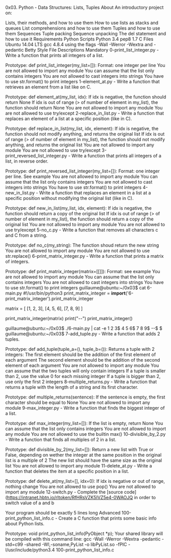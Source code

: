 0x03. Python - Data Structures: Lists, Tuples
About
An introductory project on:

Lists, their methods, and how to use them
How to use lists as stacks and queues
List comprehensions and how to use them
Tuples and how to use them
Sequences
Tuple packing
Sequence unpacking
The del statement and how to use it
Requirements
Python Scripts
Python 3.4
pep8 1.7
C Files
Ubuntu 14.04 LTS
gcc 4.8.4 using the flags -Wall -Werror -Wextra and -pedantic
Betty Style
File Descriptions
Mandatory
0-print_list_integer.py - Write a function that prints all integers of a list.

Prototype: def print_list_integer(my_list=[]):
Format: one integer per line
You are not allowed to import any module
You can assume that the list only contains integers
You are not allowed to cast integers into strings
You have to use str.format() to print integers
1-element_at.py - Write a function that retrieves an element from a list like on C.

Prototype: def element_at(my_list, idx):
If idx is negative, the function should return None
If idx is out of range (> of number of element in my_list), the function should return None
You are not allowed to import any module
You are not allowed to use try/except
2-replace_in_list.py - Write a function that replaces an element of a list at a specific position (like in C).

Prototype: def replace_in_list(my_list, idx, element):
If idx is negative, the function should not modify anything, and returns the original list
If idx is out of range (> of number of element in my_list), the function should not modify anything, and returns the original list
You are not allowed to import any module
You are not allowed to use try/except
3-print_reversed_list_integer.py - Write a function that prints all integers of a list, in reverse order.

Prototype: def print_reversed_list_integer(my_list=[]):
Format: one integer per line. See example
You are not allowed to import any module
You can assume that the list only contains integers
You are not allowed to cast integers into strings
You have to use str.format() to print integers
4-new_in_list.py - Write a function that replaces an element in a list at a specific position without modifying the original list (like in C).

Prototype: def new_in_list(my_list, idx, element):
If idx is negative, the function should return a copy of the original list
If idx is out of range (> of number of element in my_list), the function should return a copy of the original list
You are not allowed to import any module
You are not allowed to use try/except
5-no_c.py - Write a function that removes all characters c and C from a string.

Prototype: def no_c(my_string):
The function shoud return the new string
You are not allowed to import any module
You are not allowed to use str.replace()
6-print_matrix_integer.py - Write a function that prints a matrix of integers.

Prototype: def print_matrix_integer(matrix=[[]]):
Format: see example
You are not allowed to import any module
You can assume that the list only contains integers
You are not allowed to cast integers into strings
You have to use str.format() to print integers
guillaume@ubuntu:~/0x03$ cat 6-main.py
#!/usr/bin/python3
print_matrix_integer = __import__('6-print_matrix_integer').print_matrix_integer

matrix = [
    [1, 2, 3],
    [4, 5, 6],
    [7, 8, 9]
]

print_matrix_integer(matrix)
print("--")
print_matrix_integer()

guillaume@ubuntu:~/0x03$ ./6-main.py | cat -e
1 2 3$
4 5 6$
7 8 9$
--$
$
guillaume@ubuntu:~/0x03$ 
7-add_tuple.py - Write a function that adds 2 tuples.

Prototype: def add_tuple(tuple_a=(), tuple_b=()):
Returns a tuple with 2 integers:
The first element should be the addition of the first element of each argument
The second element should be the addition of the second element of each argument
You are not allowed to import any module
You can assume that the two tuples will only contain integers
If a tuple is smaller than 2, use the value 0 for each missing integer
If a tuple is bigger than 2, use only the first 2 integers
8-multiple_returns.py - Write a function that returns a tuple with the length of a string and its first character.

Prototype: def multiple_returns(sentence):
If the sentence is empty, the first character should be equal to None
You are not allowed to import any module
9-max_integer.py - Write a function that finds the biggest integer of a list.

Prototype: def max_integer(my_list=[]):
If the list is empty, return None
You can assume that the list only contains integers
You are not allowed to import any module
You are not allowed to use the builtin max()
10-divisible_by_2.py - Write a function that finds all multiples of 2 in a list.

Prototype: def divisible_by_2(my_list=[]):
Return a new list with True or False, depending on wether the integer at the same position in the original list is a multiple of 2
The new list should have the same size as the original list
You are not allowed to import any module
11-delete_at.py - Write a function that deletes the item at a specific position in a list.

Prototype: def delete_at(my_list=[], idx=0):
If idx is negative or out of range, nothing change
You are not allowed to use pop()
You are not allowed to import any module
12-switch.py - Complete the [source code](https://intranet.hbtn.io/rltoken/RfHRsVZK5IVZ5e4-0WAOJQ in order to switch value of a and b

Your program should be exactly 5 lines long
Advanced
100-print_python_list_info.c - Create a C function that prints some basic info about Python lists.

Prototype: void print_python_list_info(PyObject *p);
Your shared library will be compiled with this command line: gcc -Wall -Werror -Wextra -pedantic -std=c99 -shared -Wl,-soname,PyList -o libPyList.so -fPIC -I/usr/include/python3.4 100-print_python_list_info.c
